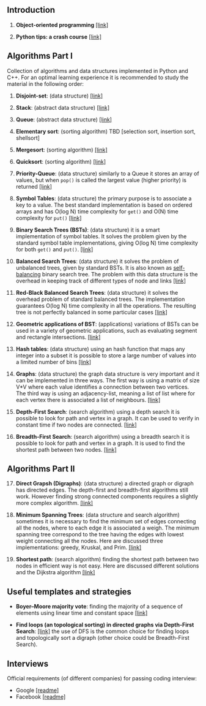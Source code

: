 
Introduction
-------------

1. **Object-oriented programming** [[link]](./oo-programming)

2. **Python tips: a crash course** [[link]](./python-tips)


Algorithms Part I
-----------------

Collection of algorithms and data structures implemented in Python and C++. For an optimal learning experience it is recommended to study the material in the following order:

1. **Disjoint-set**: (data structure) [[link]](./disjoint-set)

2. **Stack**: (abstract data structure) [[link]](./stack)

3. **Queue**: (abstract data structure) [[link]](./queue)

4. **Elementary sort**: (sorting algorithm) TBD [selection sort, insertion sort, shellsort]

5. **Mergesort**: (sorting algorithm) [[link]](./mergesort)

6. **Quicksort**: (sorting algorithm) [[link]](./quicksort)

7. **Priority-Queue**: (data structure) similarly to a Queue it stores an array of values, but when `pop()` is called the largest value (higher priority) is returned [[link]](./priority-queue)

8. **Symbol Tables**: (data structure) the primary purpose is to associate a key to a value. The best standard implementation is based on ordered arrays and has O(log N) time complexity for `get()` and O(N) time complexity for `put()` [[link]](./symbol-tables)

9. **Binary Search Trees (BSTs)**: (data structure) it is a smart implementation of symbol tables. It solves the problem given by the standard symbol table implementations, giving O(log N) time complexity for both `get()` and `put()`. [[link]](./binary-search-trees)

10. **Balanced Search Trees**: (data structure) it solves the problem of unbalanced trees, given by standard BSTs. It is also known as [self-balancing](https://en.wikipedia.org/wiki/Self-balancing_binary_search_tree) binary search tree. The problem with this data structure is the overhead in keeping track of different types of node and links [[link]](./balanced-search-trees)

11. **Red-Black Balanced Search Trees**: (data structure) it solves the overhead problem of standard balanced trees. The implementation guarantees O(log N) time complexity in all the operations. The resulting tree is not perfectly balanced in some particular cases [[link]](./red-black-balanced-search-trees)

12. **Geometric applications of BST**: (applications) variations of BSTs can be used in a variety of geometric applications, such as evaluating segment and rectangle intersections. [[link]](./geometric-bst)

13. **Hash tables**: (data structure) using an hash function that maps any integer into a subset it is possible to store a large number of values into a limited number of bins [[link]](./hash-functions)

14. **Graphs**: (data structure) the graph data structure is very important and it can be implemented in three ways. The first way is using a matrix of size V*V where each value identifies a connection between two vertices. The third way is using an adjacency-list, meaning a list of list where for each vertex there is associated a list of neighbours. [[link]](./graph)

15. **Depth-First Search**: (search algorithm) using a depth search it is possible to look for path and vertex in a graph. It can be used to verify in constant time if two nodes are connected. [[link]](./depth-first-search)

16. **Breadth-First Search**: (search algorithm) using a breadth search it is possible to look for path and vertex in a graph. It is used to find the shortest path between two nodes. [[link]](./breadth-first-search)

Algorithms Part II
------------------

17. **Direct Grapsh (Digraphs)**: (data structure) a directed graph or digraph has directed edges. The depth-first and breadth-first algorithms still work. However finding strong connected components requires a slightly more complex algorithm. [[link]](./digraph)

18. **Minimum Spanning Trees**: (data structure and search algorithm) sometimes it is necessary to find the minimum set of edges connecting all the nodes, where to each edge it is associated a weigh. The minimum spanning tree correspond to the tree having the edges with lowest weight connecting all the nodes. Here are discussed three implementations: greedy, Kruskal, and Prim. [[link]](./minimum-spanning-trees)

19. **Shortest path**: (search algorithm) finding the shortest path between two nodes in efficient way is not easy. Here are discussed different solutions and the Dijkstra algorithm [[link]](./shortest-path)

Useful templates and strategies
---------------------------------

- **Boyer–Moore majority vote**: finding the majority of a sequence of elements using linear time and constant space [[link]](./useful/boyer-moore-majority/README.md)

- **Find loops (an topological sorting) in directed graphs via Depth-First Search**: [[link]](./useful/loop-finder-dfs/README.md) the use of DFS is the common choice for finding loops and topologically sort a digraph (other choice could be Breadth-First Search).

Interviews
-----------

Official requirements (of different companies) for passing coding interview:

- Google [[readme]](./interview/google.md)
- Facebook [[readme]](./interview/facebook.md)
